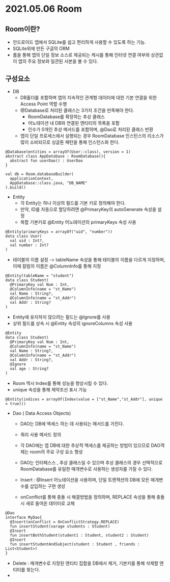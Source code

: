 # 2021.05.06 Room 

## Room이란?
- 안드로이드 앱에서 SQLite를 쉽고 편리하게 사용할 수 있도록 하는 기능.
- SQLite위에 만든 구글의 ORM
- 룸을 통해 앱의 단일 정보 소스로 제공되는 캐시를 통해 인터넷 연결 여부와 상관없이 앱의 주요 정보와 일관된 사본을 볼 수 있다.

## 구성요소
- DB
  - DB홀더를 포함하며 앱의 지속적인 관계형 데이터에 대한 기본 연결을 위한 Access Point 역할 수행
  - @Database로 처리된 클래스는 3가지 조건을 만족해야 한다.
    - RoomDatabase를 확장하는 추상 클래스
    - 어노테이션 내 DB와 연결된 엔티티의 목록을 포함
    - 인수가 0개인 추상 메서드를 포함하며, @Dao로 처리된 클래스 반환
  - 앱이 단일 프로세스에서 실행되는 경우 RoomDatabase 인스턴스의 리소스가 많이 소비되므로 싱글톤 패턴을 통해 인스턴스화 한다.
```
@Database(entities = arrayOf(User::class), version = 1)
abstract class AppDatabase : RoomDatabase(){
  abstract fun userDao() : UserDao
}
```
```
val db = Room.databaseBuilder(
  applicationContext,
  AppDatabase::class.java, "DB_NAME"
).build()
```
- Entity
  - 각 Entity는 하나 이상의 필드를 기본 키로 정의해야 한다.
  - 만약, ID를 자동으로 할당하려면 @PrimaryKey의 autoGenerate 속성을 설정
  - 복합 기본키로 @Entity 어노테이션의 primaryKeys 속성 사용
```
@Entity(primaryKeys = arrayOf("uid", "number"))
data class User(
  val uid : Int?,
  val number : Int?
)
```
  - 테이블의 이름 설정 -> tableName 속성을 통해 테이블의 이름을 다르게 지정하며, 이때 칼럼의 이름은 @ColumnInfo를 통해 지정
```
@Entity(tableName = "student")
data class Student(
  @PrimaryKey val Num : Int,
  @ColumnInfo(name = "st_Name")
  val Name : String?,
  @ColumnInfo(name = "st_Addr")
  val Addr : String?
)
```
  - Entity에 유지하지 않으려는 필드는 @Ignore를 사용
  - 상위 필드를 상속 시 @Entity 속성의 ignoreColumns 속성 사용
```
@Entity
data class Student(
  @PrimaryKey val Num : Int,
  @ColumnInfo(name = "st_Name")
  val Name : String?,
  @ColumnInfo(name = "st_Addr")
  val Addr : String?,
  @Ignore
  val age : String?
)
```
   - Room 역시 Index를 통해 성능을 향상시킬 수 있다.
   - unique 속성을 통해 제약조선 표시 가능
```
@Entity(indices = arrayOf(Index(value = ["st_Name","st_Addr"], unique = true)))
```

- Dao ( Data Access Objects)
  - DAO는 DB에 엑세스 하는 데 사용되는 메서드를 가진다.
  - 쿼리 사용 메서드 정의
  - 각 DAO에는 앱 DB에 대한 추상적 엑세스를 제공하는 방법이 있으므로 DAO객체는 room의 주요 구성 요소 형성
  - DAO는 인터페스스 , 추상 클래스일 수 있으며 추상 클래스의 경우 선택적으로 RoomDatabase를 유일한 매개변수로 사용하는 생성자를 가질 수 있다.
  
  - Insert : @Insert 어노테이션을 사용하며, 단일 트랜잭션의 DB에 모든 매개변수를 삽입하는 구현 생성
  - onConflict를 통해 충돌 시 해결방법을 정의하며, REPLACE 속성을 통해 충돌 시 새로 들어온 데이터로 교체
```
@Dao
interface MyDao{
  @Insert(onConflict = OnConflictStrategy.REPLACE)
  fun insertStudent(varage students : Student)
  @Insert
  fun insertBothStudent(student1 : Student, student2 : Student)
  @Insert
  fun insertStudentAndSubject(student : Student , friends : List<Student>)
}
```
  - Delete : 매개변수로 지정된 엔티티 집합을 DB에서 제거, 기본키를 통해 삭제할 엔티티를 찾는다.
  - 
